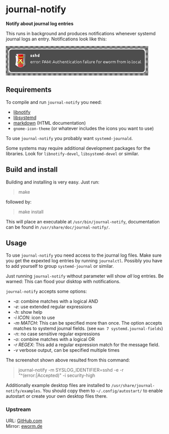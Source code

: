 journal-notify
==============

**Notify about journal log entries**

This runs in background and produces notifications whenever systemd journal
logs an entry. Notifications look like this:

![Notification](screenshot.png)

Requirements
------------

To compile and run `journal-notify` you need:

* [libnotify](http://library.gnome.org/devel/notification-spec/)
* [libsystemd](http://www.freedesktop.org/wiki/Software/systemd/)
* [markdown](http://daringfireball.net/projects/markdown/) (HTML
 documentation)
* `gnome-icon-theme` (or whatever includes the icons you want to use)

To use `journal-notify` you probably want `systemd-journald`.

Some systems may require additional development packages for the libraries.
Look for `libnotify-devel`, `libsystemd-devel` or similar.

Build and install
-----------------

Building and installing is very easy. Just run:

> make

followed by:

> make install

This will place an executable at `/usr/bin/journal-notify`,
documentation can be found in `/usr/share/doc/journal-notify/`.

Usage
-----

To use `journal-notify` you need access to the journal log files. Make sure
you get the expexted log entries by running `journalctl`. Possibly you have
to add yourself to group `systemd-journal` or similar.

Just running `journal-notify` without parameter will show *all* log entries.
Be warned: This can flood your disktop with notifications.

`journal-notify` accepts some options:

* *-a*: combine matches with a logical AND
* *-e*: use extended regular expressions
* *-h*: show help
* *-i ICON*: icon to use
* *-m MATCH*: This can be specified more than once. The option accepts matches
 to systemd journal fields. (see `man 7 systemd.journal-fields`)
* *-n*: no case sensitive regular expressions
* *-o*: combine matches with a logical OR
* *-r REGEX*: This add a regular expression match for the message field.
* *-v* verbose output, can be specified multiple times

The screenshot shown above resulted from this command:

> journal-notify -m SYSLOG_IDENTIFIER=sshd -e -r "^(error:|Accepted)"
-i security-high

Additionally example desktop files are installed to
`/usr/share/journal-notify/examples`. You should copy them to
`~/.config/autostart/` to enable autostart or create your own desktop files
there.

### Upstream

URL: [GitHub.com](https://github.com/eworm-de/journal-notify)  
Mirror: [eworm.de](http://git.eworm.de/cgit.cgi/journal-notify/)
